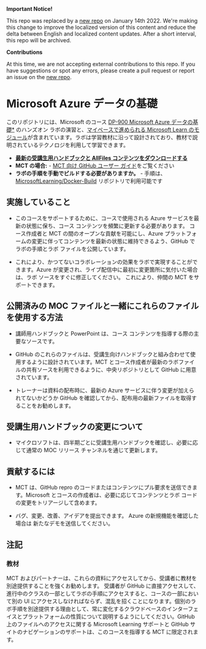 **Important Notice!**

This repo was replaced by a [new repo](https://github.com/MicrosoftLearning/DP-900T00A-Azure-Data-Fundamentals.ja-jp) on January 14th 2022. We're making this change to improve the localized version of this content and reduce the delta between English and localized content updates. 
After a short interval, this repo will be archived.

**Contributions**

At this time, we are not accepting external contributions to this repo. If you have suggestions or spot any errors, please create a pull request or report an issue on the [new repo](https://github.com/MicrosoftLearning/DP-900T00A-Azure-Data-Fundamentals.ja-jp).

# Microsoft Azure データの基礎

このリポジトリには、Microsoft のコース [DP-900 Microsoft Azure データの基礎*](https://docs.microsoft.com/ja-jp/learn/certifications/courses/dp-900t00) のハンズオン ラボの演習と、[マイペースで進められる Microsoft Learn のモジュール](https://docs.microsoft.com/ja-jp/users/23110622/collections/0kjyh8rn5gdrjj/)が含まれています。ラボは学習教材に沿って設計されており、教材で説明されているテクノロジを利用して学習できます。 

- **[最新の受講生用ハンドブックと AllFiles コンテンツをダウンロードする](../../releases/latest)**
- **MCT の場合:** - [MCT 向け GitHub ユーザー ガイド](https://microsoftlearning.github.io/MCT-User-Guide-JA/)をご覧ください
- **ラボの手順を手動でビルドする必要がありますか。** - 手順は、[MicrosoftLearning/Docker-Build](https://github.com/MicrosoftLearning/Docker-Build) リポジトリで利用可能です

## 実施していること

- このコースをサポートするために、コースで使用される Azure サービスを最新の状態に保ち、コース コンテンツを頻繁に更新する必要があります。  コース作成者と MCT の間のオープンな貢献を可能にし、Azure プラットフォームの変更に伴ってコンテンツを最新の状態に維持できるよう、GitHub でラボの手順とラボ ファイルを公開しています。

- これにより、かつてないコラボレーションの効果をラボで実現することができます。Azure が変更され、ライブ配信中に最初に変更箇所に気付いた場合は、ラボ ソースをすぐに修正してください。  これにより、仲間の MCT をサポートできます。

## 公開済みの MOC ファイルと一緒にこれらのファイルを使用する方法

- 講師用ハンドブックと PowerPoint は、コース コンテンツを指導する際の主要なソースです。

- GitHub のこれらのファイルは、受講生向けハンドブックと組み合わせて使用するように設計されています。MCT とコース作成者が最新のラボファイルの共有ソースを利用できるように、中央リポジトリとして GitHub に用意されています。

- トレーナーは資料の配布時に、最新の Azure サービスに伴う変更が加えられてないかどうか GitHub を確認してから、配布用の最新ファイルを取得することをお勧めします。

## 受講生用ハンドブックの変更について

- マイクロソフトは、四半期ごとに受講生用ハンドブックを確認し、必要に応じて通常の MOC リリース チャンネルを通じて更新します。

## 貢献するには

- MCT は、GitHub repro のコードまたはコンテンツにプル要求を送信できます。Microsoft とコースの作成者は、必要に応じてコンテンツとラボ コードの変更をトリアージして含めます。

- バグ、変更、改善、アイデアを提出できます。  Azure の新規機能を確認した場合は  新たなデモを送信してください。

## 注記

### 教材

MCT およびパートナーは、これらの資料にアクセスしてから、受講者に教材を別途提供することを強くお勧めします。  受講者が GitHub に直接アクセスして、進行中のクラスの一部としてラボの手順にアクセスすると、コースの一部において別の UI にアクセスしなければならず、混乱を招くことになります。個別のラボ手順を別途提供する理由として、常に変化するクラウドベースのインターフェイスとプラットフォームの性質について説明するようにしてください。GitHub 上のファイルへのアクセスに関する Microsoft Learning サポートと GitHub サイトのナビゲーションのサポートは、このコースを指導する MCT に限定されます。

